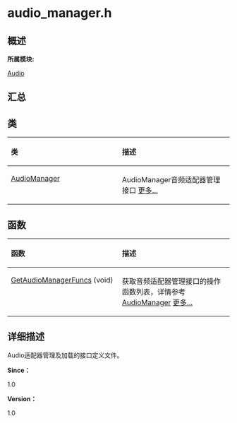 # audio\_manager.h<a name="ZH-CN_TOPIC_0000001291040528"></a>

## **概述**<a name="section1963984135083931"></a>

**所属模块:**

[Audio](_audio.md)

## **汇总**<a name="section850998786083931"></a>

## 类<a name="nested-classes"></a>

<a name="table1449505714083931"></a>
<table><thead align="left"><tr id="row1928763018083931"><th class="cellrowborder" valign="top" width="50%" id="mcps1.1.3.1.1"><p id="p2042125923083931"><a name="p2042125923083931"></a><a name="p2042125923083931"></a>类</p>
</th>
<th class="cellrowborder" valign="top" width="50%" id="mcps1.1.3.1.2"><p id="p98903765083931"><a name="p98903765083931"></a><a name="p98903765083931"></a>描述</p>
</th>
</tr>
</thead>
<tbody><tr id="row1557079662083931"><td class="cellrowborder" valign="top" width="50%" headers="mcps1.1.3.1.1 "><p id="p910734450083931"><a name="p910734450083931"></a><a name="p910734450083931"></a><a href="_audio_manager.md">AudioManager</a></p>
</td>
<td class="cellrowborder" valign="top" width="50%" headers="mcps1.1.3.1.2 "><p id="p92454565083931"><a name="p92454565083931"></a><a name="p92454565083931"></a>AudioManager音频适配器管理接口 <a href="_audio_manager.md">更多...</a></p>
</td>
</tr>
</tbody>
</table>

## 函数<a name="func-members"></a>

<a name="table1026860066083931"></a>
<table><thead align="left"><tr id="row1749706321083931"><th class="cellrowborder" valign="top" width="50%" id="mcps1.1.3.1.1"><p id="p2047280410083931"><a name="p2047280410083931"></a><a name="p2047280410083931"></a>函数</p>
</th>
<th class="cellrowborder" valign="top" width="50%" id="mcps1.1.3.1.2"><p id="p454024697083931"><a name="p454024697083931"></a><a name="p454024697083931"></a>描述</p>
</th>
</tr>
</thead>
<tbody><tr id="row2122759098083931"><td class="cellrowborder" valign="top" width="50%" headers="mcps1.1.3.1.1 "><p id="p1401626157083931"><a name="p1401626157083931"></a><a name="p1401626157083931"></a><a href="_audio.md#ga0c7824f4fe89625d3c9b1d0534ad0151">GetAudioManagerFuncs</a> (void)</p>
</td>
<td class="cellrowborder" valign="top" width="50%" headers="mcps1.1.3.1.2 "><p id="p854512018083931"><a name="p854512018083931"></a><a name="p854512018083931"></a>获取音频适配器管理接口的操作函数列表，详情参考<a href="_audio_manager.md">AudioManager</a> <a href="_audio.md#ga0c7824f4fe89625d3c9b1d0534ad0151">更多...</a></p>
</td>
</tr>
</tbody>
</table>

## **详细描述**<a name="section2034913740083931"></a>

Audio适配器管理及加载的接口定义文件。

**Since：**

1.0

**Version：**

1.0


